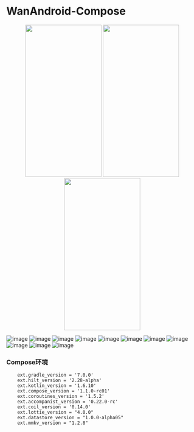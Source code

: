 # WanAndroid-Compose

<div align = center>
<img src = "https://upload-images.jianshu.io/upload_images/4668571-1a0c15a83aeffc31.jpg?imageMogr2/auto-orient/strip%7CimageView2/2/w/1240" width = "200" height= "400"/>
   
<img src = "https://upload-images.jianshu.io/upload_images/4668571-7d92a8bcfaea434f.jpg?imageMogr2/auto-orient/strip%7CimageView2/2/w/1240" width = "200" height= "400"/>
   
<img src = "https://upload-images.jianshu.io/upload_images/4668571-a6bd462ce0a445cc.jpg?imageMogr2/auto-orient/strip%7CimageView2/2/w/1240" width = "200" height= "400"/>
</div>

![image](https://upload-images.jianshu.io/upload_images/4668571-1a0c15a83aeffc31.jpg?imageMogr2/auto-orient/strip%7CimageView2/2/w/1240)
![image](https://upload-images.jianshu.io/upload_images/4668571-7d92a8bcfaea434f.jpg?imageMogr2/auto-orient/strip%7CimageView2/2/w/1240)
![image](https://upload-images.jianshu.io/upload_images/4668571-a6bd462ce0a445cc.jpg?imageMogr2/auto-orient/strip%7CimageView2/2/w/1240)
![image](https://upload-images.jianshu.io/upload_images/4668571-cc40c5d1a986c807.jpg?imageMogr2/auto-orient/strip%7CimageView2/2/w/1240)
![image](https://upload-images.jianshu.io/upload_images/4668571-77c20a1f0e882cac.jpg?imageMogr2/auto-orient/strip%7CimageView2/2/w/1240)
![image](https://upload-images.jianshu.io/upload_images/4668571-7e2d2d9f7a2340c6.jpg?imageMogr2/auto-orient/strip%7CimageView2/2/w/1240)
![image](https://upload-images.jianshu.io/upload_images/4668571-4c21882bf05fb0c3.jpg?imageMogr2/auto-orient/strip%7CimageView2/2/w/1240)
![image](https://upload-images.jianshu.io/upload_images/4668571-205fe82a844d718a.jpg?imageMogr2/auto-orient/strip%7CimageView2/2/w/1240)
![image](https://upload-images.jianshu.io/upload_images/4668571-ac7126b94bd12c08.jpg?imageMogr2/auto-orient/strip%7CimageView2/2/w/1240)
![image](https://upload-images.jianshu.io/upload_images/4668571-ebf338382dd1b94d.jpg?imageMogr2/auto-orient/strip%7CimageView2/2/w/1240)
![image](https://upload-images.jianshu.io/upload_images/4668571-1866c54453286230.jpg?imageMogr2/auto-orient/strip%7CimageView2/2/w/1240)

### Compose环境

```
    ext.gradle_version = '7.0.0'
    ext.hilt_version = '2.28-alpha'
    ext.kotlin_version = '1.6.10'
    ext.compose_version = '1.1.0-rc01'
    ext.coroutines_version = '1.5.2'
    ext.accompanist_version = '0.22.0-rc'
    ext.coil_version = '0.14.0'
    ext.lottie_version = "4.0.0"
    ext.datastore_version = "1.0.0-alpha05"
    ext.mmkv_version = "1.2.8"

```
